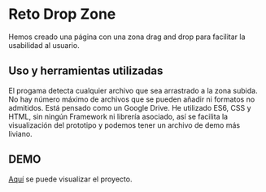 # Reto Drop Zone

Hemos creado una página con una zona drag and drop para facilitar la usabilidad al usuario.

## Uso y herramientas utilizadas
El progama detecta cualquier archivo que sea arrastrado a la zona subida. No hay número máximo de archivos que se pueden añadir ni formatos no admitidos. Está pensado como un Google Drive.
He utilizado ES6, CSS y HTML, sin ningún Framework ni librería asociado, así se facilita la visualización del prototipo y podemos tener un archivo de demo más liviano.

## DEMO
[Aquí](https://drop-zone-halimeh.vercel.app/) se puede visualizar el proyecto.

